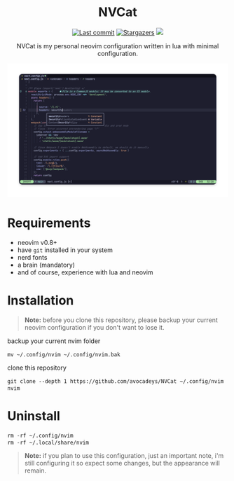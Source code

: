 <h1 align="center">
NVCat
</h1>


<p align="center">
<a href="https://github.com/avocadeys/NVCat/commits/main"><img alt="Last commit" src="https://img.shields.io/github/last-commit/avocadeys/NVCat?colorA=363a4f&colorB=f5e0dc&logo=git&logoColor=e0e0e0&style=for-the-badge"></a>
<a href="https://github.com/avocadeys/NVCat/stargazers"><img alt="Stargazers" src="https://img.shields.io/github/stars/avocadeys/NVCat?colorA=363a4f&colorB=eba0ac&logo=apachespark&logoColor=e0e0e0&style=for-the-badge"></a>
<a><img src="https://img.shields.io/github/languages/code-size/avocadeys/NVCat?colorA=363a4f&colorB=b4befe&logo=onlyoffice&style=for-the-badge"></a>
</p>

<p align="center">
NVCat is my personal neovim configuration written in lua with minimal configuration.
</p>

<p align="center">
  <img src="/screenshots/preview.png"/>
</p>

# Requirements 

- neovim v0.8+
- have `git` installed in your system
- nerd fonts
- a brain (mandatory)
- and of course, experience with lua and neovim 

# Installation 


> **Note:**
> before you clone this repository, please backup your current neovim configuration if you don't want to lose it.

backup your current nvim folder 

```shell
mv ~/.config/nvim ~/.config/nvim.bak
```

clone this repository 

```shell
git clone --depth 1 https://github.com/avocadeys/NVCat ~/.config/nvim
nvim 
```

# Uninstall 

```shell
rm -rf ~/.config/nvim
rm -rf ~/.local/share/nvim
```
> **Note:**
>  if you plan to use this configuration, just an important note, i'm still configuring it so expect some changes, but the appearance will remain.
 
